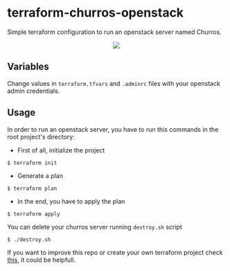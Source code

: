# terraform-churros-openstack

Simple terraform configuration to run an openstack server named Churros.

<div><p align="center"><img  src="https://images.vexels.com/media/users/3/196119/isolated/preview/3d8c98ffd1310736269ce7c2ce3cb7ff-churros-in-bowl-icon-by-vexels.png" /></div>


## Variables
Change values in `terraform.tfvars` and `.adminrc` files with your openstack admin credentials.

## Usage
In order to run an openstack server, you have to run this commands in the root project's directory:
* First of all, initialize the project
```
$ terraform init
```

* Generate a plan
```
$ terraform plan
```

* In the end, you have to apply the plan
```
$ terraform apply
```

You can delete your churros server running `destroy.sh` script
```
$ ./destroy.sh
```

If you want to improve this repo or create your own terraform project check [this](https://registry.terraform.io/namespaces/terraform-provider-openstack), it could be helpfull.
